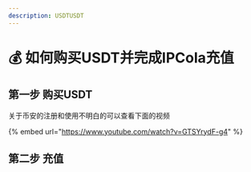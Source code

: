 ```yaml
---
description: USDTUSDT
---
```


# 💰 如何购买USDT并完成IPCola充值

## 第一步 购买USDT





关于币安的注册和使用不明白的可以查看下面的视频

{% embed url="https://www.youtube.com/watch?v=GTSYrydF-g4" %}

## 第二步 充值



<figure><img src="https://telegra.ph/file/7258cf3a00db8d6f9db28.png" alt=""><figcaption></figcaption></figure>











